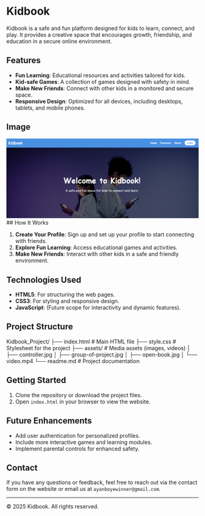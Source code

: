 # Kidbook

Kidbook is a safe and fun platform designed for kids to learn, connect, and play. It provides a creative space that encourages growth, friendship, and education in a secure online environment.

## Features

- **Fun Learning**: Educational resources and activities tailored for kids.
- **Kid-safe Games**: A collection of games designed with safety in mind.
- **Make New Friends**: Connect with other kids in a monitored and secure space.
- **Responsive Design**: Optimized for all devices, including desktops, tablets, and mobile phones.

## Image

<img src="assets/Screenshot 2025-04-26 030217.png">
## How It Works

1. **Create Your Profile**: Sign up and set up your profile to start connecting with friends.
2. **Explore Fun Learning**: Access educational games and activities.
3. **Make New Friends**: Interact with other kids in a safe and friendly environment.

## Technologies Used

- **HTML5**: For structuring the web pages.
- **CSS3**: For styling and responsive design.
- **JavaScript**: (Future scope for interactivity and dynamic features).

## Project Structure

Kidbook_Project/ ├── index.html # Main HTML file ├── style.css # Stylesheet for the project ├── assets/ # Media assets (images, videos) │ ├── controller.jpg │ ├── group-of-project.jpg │ ├── open-book.jpg │ └── video.mp4 └── readme.md # Project documentation

## Getting Started

1. Clone the repository or download the project files.
2. Open `index.html` in your browser to view the website.

## Future Enhancements

- Add user authentication for personalized profiles.
- Include more interactive games and learning modules.
- Implement parental controls for enhanced safety.

## Contact

If you have any questions or feedback, feel free to reach out via the contact form on the website or email us at `ayanboyewinner@gmail.com`.

---

&copy; 2025 Kidbook. All rights reserved.
